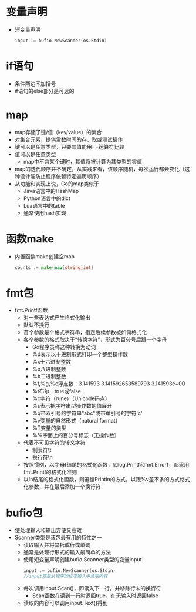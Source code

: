 # 变量声明
* 短变量声明
  ```go
  input := bufio.NewScanner(os.Stdin)
  ```

# if语句
* 条件两边不加括号
* if语句的else部分是可选的

# map
* map存储了键/值（key/value）的集合
* 对集合元素，提供常数时间的存、取或测试操作
* 键可以是任意类型，只要其值能用==运算符比较
* 值可以是任意类型
  * map中不含某个键时，其值将被计算为其类型的零值
* map的迭代顺序并不确定，从实践来看，该顺序随机，每次运行都会变化（这种设计能防止程序依赖特定遍历顺序）
* 从功能和实现上说，Go的map类似于
  * Java语言中的HashMap
  * Python语言中的dict
  * Lua语言中的table
  * 通常使用hash实现

# 函数make
* 内置函数make创建空map
    ```go
    counts := make(map[string]int)
    ```
# fmt包
* fmt.Printf函数
  * 对一些表达式产生格式化输出
  * 默认不换行
  * 首个参数是个格式字符串，指定后续参数被如何格式化
  * 各个参数的格式取决于“转换字符”，形式为百分号后跟一个字母
    * Go程序员称这种转换为动词
    * %d表示以十进制形式打印一个整型操作数
    * %x十六进制整数
    * %o八进制整数
    * %b二进制整数
    * %f,%g,%e浮点数：3.141593 3.141592653589793 3.141593e+00
    * %t布尔：true或false
    * %c字符（rune）（Unicode码点）
    * %s表示把字符串型操作数的值展开
    * %q带双引号的字符串"abc"或带单引号的字符'c'
    * %v变量的自然形式（natural format）
    * %T变量的类型
    * %%字面上的百分号标志（无操作数）
  * 代表不可见字符的转义字符
    * 制表符\t
    * 换行符\n
  * 按照惯例，以字母f结尾的格式化函数，如log.Printf和fmt.Errorf，都采用fmt.Printf的格式化准则
  * 以ln结尾的格式化函数，则遵循Println的方式，以跟%v差不多的方式格式化参数，并在最后添加一个换行符
# bufio包
* 使处理输入和输出方便又高效
* Scanner类型是该包最有用的特性之一
  * 读取输入并将其拆成行或单词
  * 通常是处理行形式的输入最简单的方法
  * 使用短变量声明创建bufio.Scanner类型的变量input
    ```go
    input := bufio.NewScanner(os.Stdin)
    //input变量从程序的标准输入中读取内容
    ```
  * 每次调用input.Scan()，即读入下一行，并移除行末的换行符
    * Scan函数在读到一行时返回true，在无输入时返回false
  * 读取的内容可以调用input.Text()得到